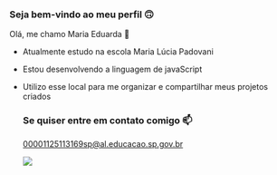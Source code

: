 ### Seja bem-vindo ao meu perfil 🙃

Olá, me chamo Maria Eduarda 💖

- Atualmente estudo na escola Maria Lúcia Padovani
- Estou desenvolvendo a linguagem de javaScript
- Utilizo esse local para me organizar e compartilhar meus projetos criados

  ### Se quiser entre em contato comigo 📫

  00001125113169sp@al.educacao.sp.gov.br




   ![](https://media1.tenor.com/m/ZDjoENPJVxsAAAAd/teletubbies-tutu.gif)
